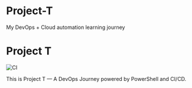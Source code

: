 # Project-T
My DevOps + Cloud automation learning journey

# Project T

![CI](https://github.com/Tarundeep-S/Project-T/actions/workflows/run-ps-script.yml/badge.svg)

This is Project T — A DevOps Journey powered by PowerShell and CI/CD.

